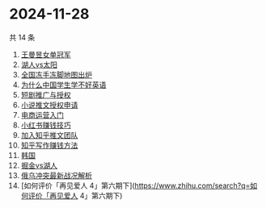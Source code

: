 # 2024-11-28

共 14 条

<!-- BEGIN ZHIHUSEARCH -->
<!-- 最后更新时间 Thu Nov 28 2024 19:10:28 GMT+0800 (China Standard Time) -->
1. [王曼昱女单冠军](https://www.zhihu.com/search?q=王曼昱女单冠军)
1. [湖人vs太阳](https://www.zhihu.com/search?q=湖人vs太阳)
1. [全国冻手冻脚地图出炉](https://www.zhihu.com/search?q=全国冻手冻脚地图出炉)
1. [为什么中国学生学不好英语](https://www.zhihu.com/search?q=为什么中国学生学不好英语)
1. [短剧推广与授权](https://www.zhihu.com/search?q=短剧推广与授权)
1. [小说推文授权申请](https://www.zhihu.com/search?q=小说推文授权申请)
1. [电商运营入门](https://www.zhihu.com/search?q=电商运营入门)
1. [小红书赚钱技巧](https://www.zhihu.com/search?q=小红书赚钱技巧)
1. [加入知乎推文团队](https://www.zhihu.com/search?q=加入知乎推文团队)
1. [知乎写作赚钱方法](https://www.zhihu.com/search?q=知乎写作赚钱方法)
1. [韩国](https://www.zhihu.com/search?q=韩国)
1. [掘金vs湖人](https://www.zhihu.com/search?q=掘金vs湖人)
1. [俄乌冲突最新战况解析](https://www.zhihu.com/search?q=俄乌冲突最新战况解析)
1. [如何评价「再见爱人 4」第六期下](https://www.zhihu.com/search?q=如何评价「再见爱人 4」第六期下)
<!-- END ZHIHUSEARCH -->
